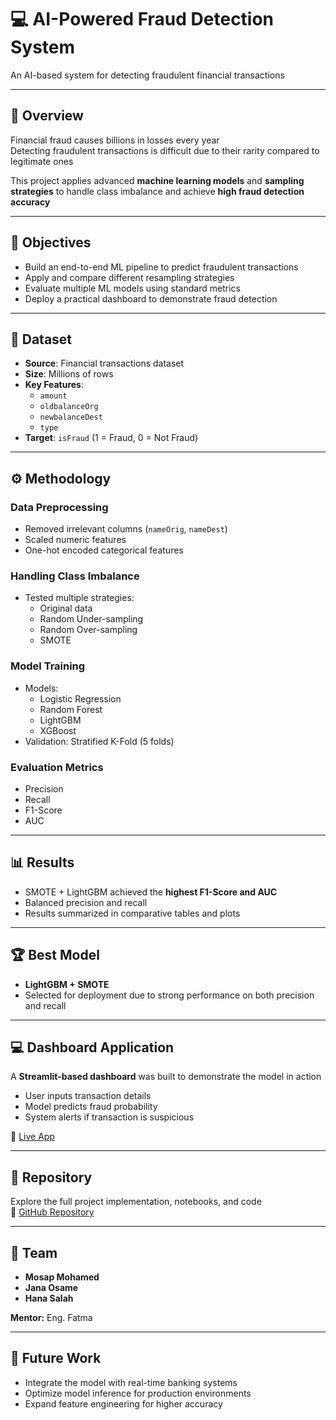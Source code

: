 # 💻 AI-Powered Fraud Detection System  

An AI-based system for detecting fraudulent financial transactions  

---

## 📌 Overview  
Financial fraud causes billions in losses every year  
Detecting fraudulent transactions is difficult due to their rarity compared to legitimate ones  

This project applies advanced **machine learning models** and **sampling strategies** to handle class imbalance and achieve **high fraud detection accuracy**

---

## 🎯 Objectives  
- Build an end-to-end ML pipeline to predict fraudulent transactions  
- Apply and compare different resampling strategies  
- Evaluate multiple ML models using standard metrics  
- Deploy a practical dashboard to demonstrate fraud detection  

---

## 📂 Dataset  
- **Source**: Financial transactions dataset  
- **Size**: Millions of rows  
- **Key Features**:  
  - `amount`  
  - `oldbalanceOrg`  
  - `newbalanceDest`  
  - `type`  
- **Target**: `isFraud` (1 = Fraud, 0 = Not Fraud)  

---

## ⚙️ Methodology  

### Data Preprocessing  
- Removed irrelevant columns (`nameOrig`, `nameDest`)  
- Scaled numeric features  
- One-hot encoded categorical features  

### Handling Class Imbalance  
- Tested multiple strategies:  
  - Original data  
  - Random Under-sampling  
  - Random Over-sampling  
  - SMOTE  

### Model Training  
- Models:  
  - Logistic Regression  
  - Random Forest  
  - LightGBM  
  - XGBoost  
- Validation: Stratified K-Fold (5 folds)  

### Evaluation Metrics  
- Precision  
- Recall  
- F1-Score  
- AUC  

---

## 📊 Results  
- SMOTE + LightGBM achieved the **highest F1-Score and AUC**  
- Balanced precision and recall  
- Results summarized in comparative tables and plots  

---

## 🏆 Best Model  
- **LightGBM + SMOTE**  
- Selected for deployment due to strong performance on both precision and recall  

---

## 💻 Dashboard Application  
A **Streamlit-based dashboard** was built to demonstrate the model in action  
- User inputs transaction details  
- Model predicts fraud probability  
- System alerts if transaction is suspicious  

🔗 [Live App](https://fraud-detection-prediction.streamlit.app/)  

---

## 📁 Repository  
Explore the full project implementation, notebooks, and code  
🔗 [GitHub Repository](https://github.com/Mosapmohamd/Fraud-Detection-Prediction)  

---

## 👥 Team  
- **Mosap Mohamed**  
- **Jana Osame**  
- **Hana Salah**  

**Mentor:** Eng. Fatma  

---

## 🚀 Future Work  
- Integrate the model with real-time banking systems  
- Optimize model inference for production environments  
- Expand feature engineering for higher accuracy  
